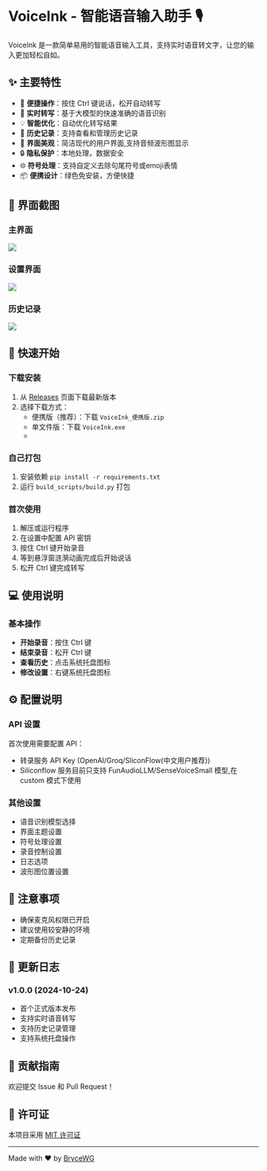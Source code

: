 # VoiceInk - 智能语音输入助手 🎙️

VoiceInk 是一款简单易用的智能语音输入工具，支持实时语音转文字，让您的输入更加轻松自如。

## ✨ 主要特性

- 🎯 **便捷操作**：按住 Ctrl 键说话，松开自动转写
- 🚀 **实时转写**：基于大模型的快速准确的语音识别
- 💡 **智能优化**：自动优化转写结果
- 🔄 **历史记录**：支持查看和管理历史记录
- 🎨 **界面美观**：简洁现代的用户界面,支持音频波形图显示
- 🔒 **隐私保护**：本地处理，数据安全
- 🌐 **符号处理**：支持自定义去除句尾符号或emoji表情
- 📦 **便携设计**：绿色免安装，方便快捷

## 🙌 界面截图

### 主界面

![](main.png)

### 设置界面

![](settings.png)

### 历史记录

![](history.png)

## 🚀 快速开始

### 下载安装

1. 从 [Releases](https://github.com/BryceWG/VoiceInk/releases) 页面下载最新版本
2. 选择下载方式：
   - 便携版（推荐）：下载 `VoiceInk_便携版.zip`
   - 单文件版：下载 `VoiceInk.exe`
   - 
### 自己打包

1. 安装依赖 `pip install -r requirements.txt`
2. 运行 `build_scripts/build.py` 打包

### 首次使用

1. 解压或运行程序
2. 在设置中配置 API 密钥
3. 按住 Ctrl 键开始录音
4. 等到悬浮窗涟漪动画完成后开始说话
5. 松开 Ctrl 键完成转写

## 💻 使用说明

### 基本操作

- **开始录音**：按住 Ctrl 键
- **结束录音**：松开 Ctrl 键
- **查看历史**：点击系统托盘图标
- **修改设置**：右键系统托盘图标

## ⚙️ 配置说明

### API 设置

首次使用需要配置 API：
- 转录服务 API Key (OpenAI/Groq/SliconFlow(中文用户推荐))
- Siliconflow 服务目前只支持 FunAudioLLM/SenseVoiceSmall 模型,在 custom 模式下使用

### 其他设置

- 语音识别模型选择
- 界面主题设置
- 符号处理设置
- 录音控制设置
- 日志选项
- 波形图位置设置

## 📝 注意事项

- 确保麦克风权限已开启
- 建议使用较安静的环境
- 定期备份历史记录

## 🔄 更新日志

### v1.0.0 (2024-10-24)
- 首个正式版本发布
- 支持实时语音转写
- 支持历史记录管理
- 支持系统托盘操作

## 🤝 贡献指南

欢迎提交 Issue 和 Pull Request！

## 📄 许可证

本项目采用 [MIT 许可证](LICENSE)

---

Made with ❤️ by [BryceWG](https://github.com/BryceWG)
